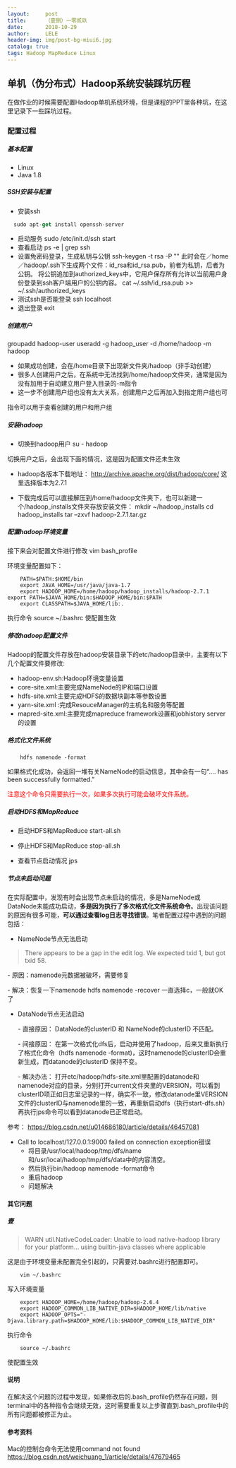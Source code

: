 ```yaml
---
layout:     post
title:      （壹捌）一零贰玖
date:       2018-10-29
author:     LELE
header-img: img/post-bg-miui6.jpg
catalog: true
tags: Hadoop MapReduce Linux
---
```


## 单机（伪分布式）Hadoop系统安装踩坑历程

在做作业的时候需要配置Hadoop单机系统环境，但是课程的PPT里各种坑，在这里记录下一些踩坑过程。

### 配置过程

##### 基本配置
* Linux
* Java 1.8

##### SSH安装与配置
* 安装ssh

```js
  sudo apt-get install openssh-server
```
* 启动服务
      sudo /etc/init.d/ssh start
* 查看启动
      ps -e | grep ssh
* 设置免密码登录，生成私钥与公钥
      ssh-keygen -t rsa -P ""
此时会在／home／hadoop/.ssh下生成两个文件：id_rsa和id_rsa.pub，前者为私钥，后者为公钥。
将公钥追加到authorized_keys中，它用户保存所有允许以当前用户身份登录到ssh客户端用户的公钥内容。
      cat ~/.ssh/id_rsa.pub >> ~/.ssh/authorized_keys
* 测试ssh是否能登录
      ssh localhost
* 退出登录
      exit

##### 创建用户

  groupadd hadoop-user
  useradd -g hadoop_user -d /home/hadoop -m hadoop

+ 如果成功创建，会在/home目录下出现新文件夹/hadoop（非手动创建）
+ 很多人创建用户之后，在系统中无法找到/home/hadoop文件夹，通常是因为没有加用于自动建立用户登入目录的-m指令
+ 这一步不创建用户组也没有太大关系，创建用户之后再加入到指定用户组也可

指令可以用于查看创建的用户和用户组

##### 安装hadoop
+ 切换到hadoop用户
      su - hadoop

切换用户之后，会出现下面的情况，这是因为配置文件还未生效

+ hadoop各版本下载地址：
http://archive.apache.org/dist/hadoop/core/
这里选择版本为2.7.1

+ 下载完成后可以直接解压到/home/hadoop文件夹下，也可以新建一个/hadoop_installs文件夹存放安装文件：
      mkdir ~/hadoop_installs
      cd hadoop_installs
      tar –zxvf hadoop-2.7.1.tar.gz

##### 配置hadoop环境变量
接下来会对配置文件进行修改
      vim bash_profile

环境变量配置如下：

        PATH=$PATH:$HOME/bin
        export JAVA_HOME=/usr/java/java-1.7
        export HADOOP_HOME=/home/hadoop/hadoop_installs/hadoop-2.7.1 export PATH=$JAVA_HOME/bin:$HADOOP_HOME/bin:$PATH
        export CLASSPATH=$JAVA_HOME/lib:.

执行命令
      source ~/.bashrc
使配置生效

##### 修改hadoop配置文件

Hadoop的配置文件存放在hadoop安装目录下的etc/hadoop目录中，主要有以下几个配置文件要修改:
- hadoop-env.sh:Hadoop环境变量设置
- core-site.xml:主要完成NameNode的IP和端口设置
- hdfs-site.xml:主要完成HDFS的数据块副本等参数设置
- yarn-site.xml :完成ResouceManager的主机名和服务等配置
- mapred-site.xml:主要完成mapreduce framework设置和jobhistory server的设置

##### 格式化文件系统
        hdfs namenode -format
如果格式化成功，会返回一堆有关NameNode的启动信息，其中会有一句“.... has been successfully formatted.”

<font color=#FF0000>注意这个命令只需要执行一次，如果多次执行可能会破坏文件系统。</font>

##### 启动HDFS和MapReduce
+ 启动HDFS和MapReduce
        start-all.sh

+ 停止HDFS和MapReduce
        stop-all.sh

+ 查看节点启动情况
        jps

##### 节点未启动问题
在实际配置中，发现有时会出现节点未启动的情况，多是NameNode或DataNode未能成功启动，**多是因为执行了多次格式化文件系统命令**。出现该问题的原因有很多可能，**可以通过查看log日志寻找错误**。笔者配置过程中遇到的问题包括：
+ NameNode节点无法启动
>There appears to be a gap in the edit log.  We expected txid 1, but got txid 58.

  \- 原因：namenode元数据被破坏，需要修复

  \- 解决：恢复一下namenode
        hdfs namenode -recover
  一直选择c，一般就OK了
+ DataNode节点无法启动

  \- 直接原因：
  DataNode的clusterID 和 NameNode的clusterID 不匹配。

  \- 间接原因：
  在第一次格式化dfs后，启动并使用了hadoop，后来又重新执行了格式化命令（hdfs namenode -format)，这时namenode的clusterID会重新生成，而datanode的clusterID 保持不变。

  \- 解决办法：
  打开etc/hadoop/hdfs-site.xml里配置的datanode和namenode对应的目录，分别打开current文件夹里的VERSION，可以看到clusterID项正如日志里记录的一样，确实不一致，修改datanode里VERSION文件的clusterID与namenode里的一致，再重新启动dfs（执行start-dfs.sh）再执行jps命令可以看到datanode已正常启动。

参考：
https://blog.csdn.net/u014686180/article/details/46457081


+ Call to localhost/127.0.0.1:9000 failed on connection exception错误
  - 将目录/usr/local/hadoop/tmp/dfs/name和/usr/local/hadoop/tmp/dfs/data中的内容清空。
  - 然后执行bin/hadoop namenode -format命令
  - 重启hadoop
  - 问题解决


#### 其它问题
##### 壹
> WARN util.NativeCodeLoader: Unable to load native-hadoop library for your platform... using builtin-java classes where applicable

这是由于环境变量未配置完全引起的，只需要对.bashrc进行配置即可。

        vim ~/.bashrc
写入环境变量

        export HADOOP_HOME=/home/hadoop/hadoop-2.6.4
        export HADOOP_COMMON_LIB_NATIVE_DIR=$HADOOP_HOME/lib/native
        export HADOOP_OPTS="-Djava.library.path=$HADOOP_HOME/lib:$HADOOP_COMMON_LIB_NATIVE_DIR"
执行命令

        source ~/.bashrc
使配置生效


#### 说明
在解决这个问题的过程中发现，如果修改后的.bash_profile仍然存在问题，则terminal中的各种指令会继续无效，这时需要重复以上步骤直到.bash_profile中的所有问题都被修正为止。



#### 参考资料
Mac的控制台命令无法使用command not found
https://blog.csdn.net/weichuang_1/article/details/47679465		
